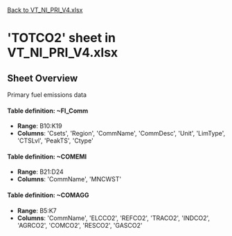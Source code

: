 [Back to VT_NI_PRI_V4.xlsx](README.md)

# 'TOTCO2' sheet in VT_NI_PRI_V4.xlsx

## Sheet Overview

Primary fuel emissions data

#### Table definition: ~FI_Comm
- **Range**: B10:K19
- **Columns**: 'Csets', 'Region', 'CommName', 'CommDesc', 'Unit', 'LimType', 'CTSLvl', 'PeakTS', 'Ctype'

#### Table definition: ~COMEMI
- **Range**: B21:D24
- **Columns**: 'CommName', 'MNCWST'

#### Table definition: ~COMAGG
- **Range**: B5:K7
- **Columns**: 'CommName', 'ELCCO2', 'REFCO2', 'TRACO2', 'INDCO2', 'AGRCO2', 'COMCO2', 'RESCO2', 'GASCO2'

